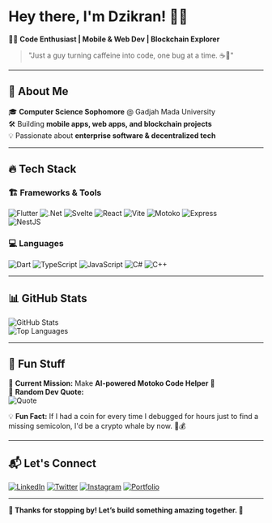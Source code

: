 # Hey there, I'm Dzikran! 👋🚀  

🧑‍💻 **Code Enthusiast | Mobile & Web Dev | Blockchain Explorer**  

> "Just a guy turning caffeine into code, one bug at a time. ☕🐛"

---

## 🚀 About Me  

🎓 **Computer Science Sophomore** @ Gadjah Mada University  
🛠️ Building **mobile apps, web apps, and blockchain projects**  
💡 Passionate about **enterprise software & decentralized tech**  

---

## 🔥 Tech Stack  

### 🏗️ **Frameworks & Tools**  
![Flutter](https://img.shields.io/badge/Flutter-02569B?style=for-the-badge&logo=flutter&logoColor=white)
![.Net](https://img.shields.io/badge/.NET-512BD4?style=for-the-badge&logo=dotnet&logoColor=white)
![Svelte](https://img.shields.io/badge/Svelte-FF3E00?style=for-the-badge&logo=svelte&logoColor=white)
![React](https://img.shields.io/badge/React-61DAFB?style=for-the-badge&logo=react&logoColor=white)
![Vite](https://img.shields.io/badge/Vite-646CFF?style=for-the-badge&logo=vite&logoColor=white)
![Motoko](https://img.shields.io/badge/Motoko-F36F24?style=for-the-badge&logo=Internet-Computer&logoColor=white)
![Express](https://img.shields.io/badge/Express-000000?style=for-the-badge&logo=express&logoColor=white)  
![NestJS](https://img.shields.io/badge/NestJS-E0234E?style=for-the-badge&logo=nestjs&logoColor=white)

### 💻 **Languages**  
![Dart](https://img.shields.io/badge/Dart-0175C2?style=for-the-badge&logo=dart&logoColor=white)
![TypeScript](https://img.shields.io/badge/TypeScript-3178C6?style=for-the-badge&logo=typescript&logoColor=white)
![JavaScript](https://img.shields.io/badge/JavaScript-F7DF1E?style=for-the-badge&logo=javascript&logoColor=black)
![C#](https://img.shields.io/badge/C%23-239120?style=for-the-badge&logo=csharp&logoColor=white)
![C++](https://img.shields.io/badge/C%2B%2B-00599C?style=for-the-badge&logo=c%2B%2B&logoColor=white)

---

## 📊 GitHub Stats  

![GitHub Stats](https://github-readme-stats.vercel.app/api?username=SjdnDzikran&show_icons=true&theme=tokyonight)  
![Top Languages](https://github-readme-stats.vercel.app/api/top-langs/?username=SjdnDzikran&layout=compact&theme=tokyonight)  

---

## 🤖 Fun Stuff  

🎯 **Current Mission:** Make **AI-powered Motoko Code Helper** 🤖  
📌 **Random Dev Quote:**  
![Quote](https://quotes-github-readme.vercel.app/api?type=horizontal&theme=tokyonight)  

💡 **Fun Fact:** If I had a coin for every time I debugged for hours just to find a missing semicolon, I'd be a crypto whale by now. 🐋💰  

---

## 📬 Let's Connect  

[![LinkedIn](https://img.shields.io/badge/LinkedIn-0077B5?style=for-the-badge&logo=linkedin&logoColor=white)](https://www.linkedin.com/in/dzikranazkasajidan/)
[![Twitter](https://img.shields.io/badge/X-000000?style=for-the-badge&logo=x&logoColor=white)](https://x.com/Ruzieqqizeq)
[![Instagram](https://img.shields.io/badge/Instagram-E4405F?style=for-the-badge&logo=instagram&logoColor=white)](https://www.instagram.com/sjdn_dzikran)
[![Portfolio](https://img.shields.io/badge/Portfolio-000?style=for-the-badge&logo=firefox&logoColor=white)](https://yourwebsite.com)

---

**🎉 Thanks for stopping by! Let’s build something amazing together. 🚀**
